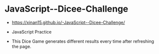 # JavaScript--Dicee-Challenge

- https://xinan15.github.io/-JavaScript--Dicee-Challenge/

- JavaScript Practice
- This Dice Game generates different results every time after refreshing the page.
